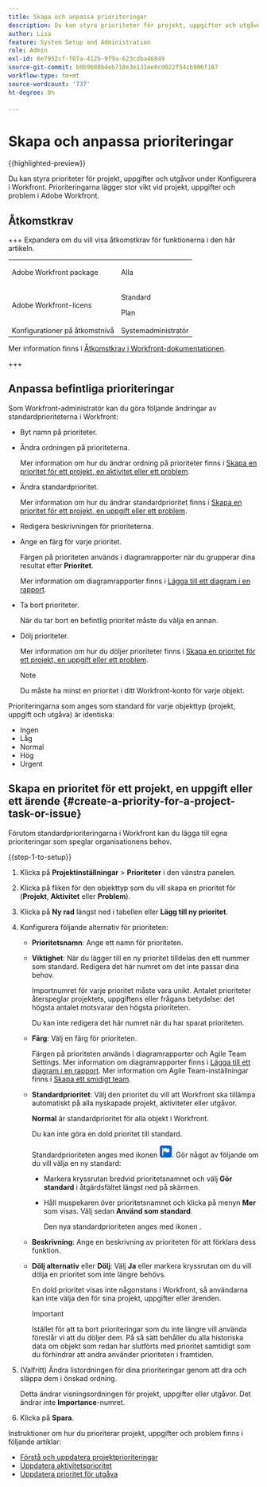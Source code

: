 ```yaml
---
title: Skapa och anpassa prioriteringar
description: Du kan styra prioriteter för projekt, uppgifter och utgåvor under Konfigurera i Workfront. Prioriteringarna lägger stor vikt vid projekt, uppgifter och problem i Adobe Workfront.
author: Lisa
feature: System Setup and Administration
role: Admin
exl-id: 6e7952cf-f07a-412b-9f9a-623cdba46849
source-git-commit: b0b9b80b4eb718e3e131ee0cd022f54cb906f187
workflow-type: tm+mt
source-wordcount: '737'
ht-degree: 0%

---
```


# Skapa och anpassa prioriteringar

{{highlighted-preview}}

<!--<span class="preview">The highlighted information on this page refers to functionality not yet generally available. It is available only in the Preview Sandbox environment, and is being released in a phased rollout to Production.</span>-->

<!--
DON'T DELETE, DRAFT OR HIDE THIS ARTICLE. IT IS LINKED TO THE PRODUCT, THROUGH THE CONTEXT SENSITIVE HELP LINKS.
-->

Du kan styra prioriteter för projekt, uppgifter och utgåvor under Konfigurera i Workfront. Prioriteringarna lägger stor vikt vid projekt, uppgifter och problem i Adobe Workfront.

## Åtkomstkrav

+++ Expandera om du vill visa åtkomstkrav för funktionerna i den här artikeln.

<table style="table-layout:auto"> 
 <col> 
 <col> 
 <tbody> 
  <tr> 
   <td>Adobe Workfront package</td> 
   <td><p>Alla</p></td> 
  </tr> 
  <tr> 
   <td>Adobe Workfront-licens</td> 
   <td><p>Standard</p>
       <p>Plan</p></td>
  </tr> 
  <tr> 
   <td>Konfigurationer på åtkomstnivå</td> 
   <td>Systemadministratör</td> 
  </tr> 
 </tbody> 
</table>

Mer information finns i [Åtkomstkrav i Workfront-dokumentationen](/help/quicksilver/administration-and-setup/add-users/access-levels-and-object-permissions/access-level-requirements-in-documentation.md).

+++

## Anpassa befintliga prioriteringar

Som Workfront-administratör kan du göra följande ändringar av standardprioriteterna i Workfront:

* Byt namn på prioriteter.
* Ändra ordningen på prioriteterna.

  Mer information om hur du ändrar ordning på prioriteter finns i [Skapa en prioritet för ett projekt, en aktivitet eller ett problem](#create-a-priority-for-a-project-task-or-issue).

* Ändra standardprioritet.

  Mer information om hur du ändrar standardprioritet finns i [Skapa en prioritet för ett projekt, en uppgift eller ett problem](#create-a-priority-for-a-project-task-or-issue).

* Redigera beskrivningen för prioriteterna.
* Ange en färg för varje prioritet.

  Färgen på prioriteten används i diagramrapporter när du grupperar dina resultat efter **Prioritet**.

  Mer information om diagramrapporter finns i [Lägga till ett diagram i en rapport](../../../reports-and-dashboards/reports/creating-and-managing-reports/add-chart-report.md).

* Ta bort prioriteter.

  När du tar bort en befintlig prioritet måste du välja en annan.

* Dölj prioriteter.

  Mer information om hur du döljer prioriteter finns i [Skapa en prioritet för ett projekt, en uppgift eller ett problem](#create-a-priority-for-a-project-task-or-issue).

  >[!NOTE]
  >
  >Du måste ha minst en prioritet i ditt Workfront-konto för varje objekt.

Prioriteringarna som anges som standard för varje objekttyp (projekt, uppgift och utgåva) är identiska:

* Ingen
* Låg
* Normal
* Hög
* Urgent

## Skapa en prioritet för ett projekt, en uppgift eller ett ärende {#create-a-priority-for-a-project-task-or-issue}

Förutom standardprioriteringarna i Workfront kan du lägga till egna prioriteringar som speglar organisationens behov.

{{step-1-to-setup}}

1. Klicka på **Projektinställningar** > **Prioriteter** i den vänstra panelen.

1. Klicka på fliken för den objekttyp som du vill skapa en prioritet för (**Projekt**, **Aktivitet** eller **Problem**).
1. Klicka på <span class="preview">**Ny rad** längst ned i tabellen</span> eller **Lägg till ny prioritet**.
1. Konfigurera följande alternativ för prioriteten:

   * **Prioritetsnamn**: Ange ett namn för prioriteten.
   * **Viktighet**: När du lägger till en ny prioritet tilldelas den ett nummer som standard. Redigera det här numret om det inte passar dina behov.

     Importnumret för varje prioritet måste vara unikt. Antalet prioriteter återspeglar projektets, uppgiftens eller frågans betydelse: det högsta antalet motsvarar den högsta prioriteten.

     Du kan inte redigera det här numret när du har sparat prioriteten.

   * **Färg**: Välj en färg för prioriteten.

     Färgen på prioriteten används i diagramrapporter och Agile Team Settings. Mer information om diagramrapporter finns i [Lägga till ett diagram i en rapport](/help/quicksilver/reports-and-dashboards/reports/creating-and-managing-reports/add-chart-report.md). Mer information om Agile Team-inställningar finns i [Skapa ett smidigt team](/help/quicksilver/agile/get-started-with-agile-in-workfront/create-an-agile-team.md).

   * **Standardprioritet**: Välj den prioritet du vill att Workfront ska tillämpa automatiskt på alla nyskapade projekt, aktiviteter eller utgåvor.

     **Normal** är standardprioritet för alla objekt i Workfront.

     Du kan inte göra en dold prioritet till standard.

     <div class="preview">

     Standardprioriteten anges med ikonen ![Standardprioritet](assets/default-icon.png). Gör något av följande om du vill välja en ny standard:

      * Markera kryssrutan bredvid prioritetsnamnet och välj **Gör standard** i åtgärdsfältet längst ned på skärmen.
      * Håll muspekaren över prioritetsnamnet och klicka på menyn **Mer** som visas. Välj sedan **Använd som standard**.

        Den nya standardprioriteten anges med ikonen .

     </div>

   * **Beskrivning**: Ange en beskrivning av prioriteten för att förklara dess funktion.
   * <span class="preview">**Dölj alternativ**</span> eller **Dölj**: <span class="preview">Välj **Ja**</span> eller markera kryssrutan om du vill dölja en prioritet som inte längre behövs.

     En dold prioritet visas inte någonstans i Workfront, så användarna kan inte välja den för sina projekt, uppgifter eller ärenden.

     >[!IMPORTANT]
     >
     >Istället för att ta bort prioriteringar som du inte längre vill använda föreslår vi att du döljer dem. På så sätt behåller du alla historiska data om objekt som redan har slutförts med prioritet samtidigt som du förhindrar att andra använder prioriteten i framtiden.

1. (Valfritt) Ändra listordningen för dina prioriteringar genom att dra och släppa dem i önskad ordning.

   Detta ändrar visningsordningen för projekt, uppgifter eller utgåvor. Det ändrar inte **Importance**-numret.

1. Klicka på **Spara**.

Instruktioner om hur du prioriterar projekt, uppgifter och problem finns i följande artiklar:

* [Förstå och uppdatera projektprioriteringar](../../../manage-work/projects/planning-a-project/project-priority.md)
* [Uppdatera aktivitetsprioritet](../../../manage-work/tasks/task-information/task-priority.md)
* [Uppdatera prioritet för utgåva](../../../manage-work/issues/issue-information/update-issue-priority.md)
